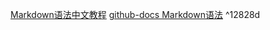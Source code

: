 [Markdown语法中文教程](https://markdown.com.cn/basic-syntax/links.html)
[github-docs Markdown语法](https://docs.github.com/en/get-started/writing-on-github/getting-started-with-writing-and-formatting-on-github/basic-writing-and-formatting-syntax) ^12828d
